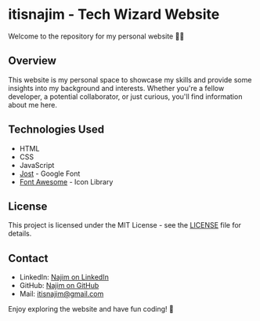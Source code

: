 # itisnajim - Tech Wizard Website

Welcome to the repository for my personal website 🧙‍♂️

## Overview

This website is my personal space to showcase my skills and provide some insights into my background and interests. Whether you're a fellow developer, a potential collaborator, or just curious, you'll find information about me here.


## Technologies Used

- HTML
- CSS
- JavaScript
- [Jost](https://fonts.google.com/specimen/Jost) - Google Font
- [Font Awesome](https://fontawesome.com/) - Icon Library

## License

This project is licensed under the MIT License - see the [LICENSE](LICENSE) file for details.

## Contact

- LinkedIn: [Najim on LinkedIn](https://www.linkedin.com/in/itisnajim)
- GitHub: [Najim on GitHub](https://github.com/itisnajim)
- Mail: [itisnajim@gmail.com](mailto:itisnajim@gmail.com)


Enjoy exploring the website and have fun coding! 🚀
